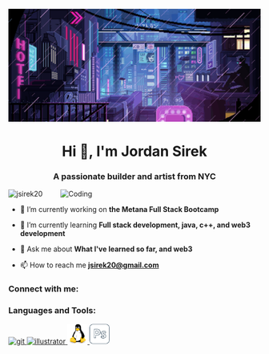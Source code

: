 [![MasterHead](https://raw.githubusercontent.com/sebasrp/sebasrp/master/cyberpunk.pixelart.Akito_One.gif)](https://github.com/jsirek20)
<h1 align="center">Hi 👋, I'm Jordan Sirek</h1>
<h3 align="center">A passionate builder and artist from NYC</h3>
<img align="right" alt="Coding" width="400" src="https://media.tenor.com/3bTxZ4HdrysAAAAd/pixels-neon.gif" />

<p align="left"> <img src="https://komarev.com/ghpvc/?username=jsirek20&label=Profile%20views&color=0e75b6&style=flat" alt="jsirek20" /> </p>

- 🔭 I’m currently working on **the Metana Full Stack Bootcamp**

- 🌱 I’m currently learning **Full stack development, java, c++, and web3 development**

- 💬 Ask me about **What I've learned so far, and web3**

- 📫 How to reach me **jsirek20@gmail.com**

<h3 align="left">Connect with me:</h3>
<p align="left">
</p>

<h3 align="left">Languages and Tools:</h3>
<p align="left"> <a href="https://git-scm.com/" target="_blank" rel="noreferrer"> <img src="https://www.vectorlogo.zone/logos/git-scm/git-scm-icon.svg" alt="git" width="40" height="40"/> </a> <a href="https://www.adobe.com/in/products/illustrator.html" target="_blank" rel="noreferrer"> <img src="https://www.vectorlogo.zone/logos/adobe_illustrator/adobe_illustrator-icon.svg" alt="illustrator" width="40" height="40"/> </a> <a href="https://www.linux.org/" target="_blank" rel="noreferrer"> <img src="https://raw.githubusercontent.com/devicons/devicon/master/icons/linux/linux-original.svg" alt="linux" width="40" height="40"/> </a> <a href="https://www.photoshop.com/en" target="_blank" rel="noreferrer"> <img src="https://raw.githubusercontent.com/devicons/devicon/master/icons/photoshop/photoshop-line.svg" alt="photoshop" width="40" height="40"/> </a> </p>
